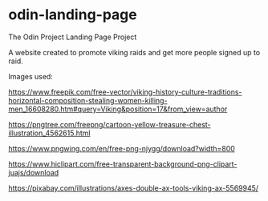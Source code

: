 # odin-landing-page
The Odin Project Landing Page Project

A website created to promote viking raids and get more people signed up to raid.

Images used:


https://www.freepik.com/free-vector/viking-history-culture-traditions-horizontal-composition-stealing-women-killing-men_16608280.htm#query=Viking&position=17&from_view=author

https://pngtree.com/freepng/cartoon-yellow-treasure-chest-illustration_4562615.html

https://www.pngwing.com/en/free-png-njygg/download?width=800

https://www.hiclipart.com/free-transparent-background-png-clipart-juajs/download

https://pixabay.com/illustrations/axes-double-ax-tools-viking-ax-5569945/
